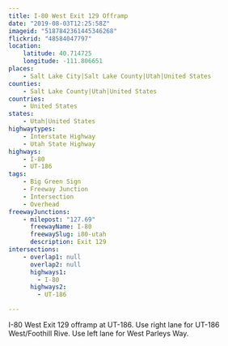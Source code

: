 ```yaml
---
title: I-80 West Exit 129 Offramp
date: "2019-08-03T12:25:58Z"
imageid: "5187842361445346268"
flickrid: "48584047797"
location:
    latitude: 40.714725
    longitude: -111.806651
places:
    - Salt Lake City|Salt Lake County|Utah|United States
counties:
    - Salt Lake County|Utah|United States
countries:
    - United States
states:
    - Utah|United States
highwaytypes:
    - Interstate Highway
    - Utah State Highway
highways:
    - I-80
    - UT-186
tags:
    - Big Green Sign
    - Freeway Junction
    - Intersection
    - Overhead
freewayJunctions:
    - milepost: "127.69"
      freewayName: I-80
      freewaySlug: i80-utah
      description: Exit 129
intersections:
    - overlap1: null
      overlap2: null
      highways1:
        - I-80
      highways2:
        - UT-186

---
```

I-80 West Exit 129 offramp at UT-186.  Use right lane for UT-186 West/Foothill Rive.  Use left lane for West Parleys Way.